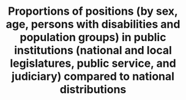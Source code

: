 ---
data_non_statistical: true
goal_meta_link: http://unstats.un.org/sdgs/files/metadata-compilation/Metadata-Goal-16.pdf
graph: null
graph_title: Proportions of positions (by sex, age, persons with disabilities and
  population groups) in public institutions (national and local legislatures, public
  service, and judiciary) compared to national distributions
graph_type: null
has_metadata: true
indicator: 16.7.1
indicator_definition: 'From Goal 16 TST Working Group:This indicator focuses on the
  representativeness aspect of the target, but the presence of diversity also conduces
  to inclusivity and responsiveness of decision-making. The indicator is calculated
  as the number of public service positions held by members of the target group divided
  by the total number of such positions. From OHCHR: Target groups should be identified
  at national level in an inclusive, participatory process, with the direct involvement
  of marginalised and minority groups themselves. The Committee on the Elimination
  of Racial Discrimination (CERD) has made clear that identification as a member of
  a particular ethnic group ''shall, if no justification exists to the contrary, be
  based upon self-identification by the individual concerned.'' This principle also
  applies to other population groups. Target groups may include persons with disabilities,
  ethnic groups, LGBTI persons, indigenous peoples, religious minorities, linguistic
  minorities, youth, older persons, or other groups under-represented in the national
  context. The indicator is calculated as the number of public service positions held
  by members of the target group divided by the total number of such positions.'
indicator_name: Proportions of positions (by sex, age, persons with disabilities and
  population groups) in public institutions (national and local legislatures, public
  service, and judiciary) compared to national distributions
indicator_sort_order: 16-07-01
indicator_variable: null
layout: indicator
permalink: /16-7-1/
published: true
rationale_interpretation: "From Goal 16 TST Working Group:\nIn order that decision-making\
  \ be responsive, inclusive, participatory and representative, it is important to\
  \ ensure diversity in representation at all levels of State institutions (central,\
  \ regional and local). \nArticle 25(c) ICCPR provides that citizens should have\
  \ access, on general terms of equality, to public service in their country. General\
  \ Comment 25 of the Human Rights Committee elaborates that access to public service\
  \ should be based on equal opportunity and general principles of merit, and further\
  \ states that the provision of secured tenure would ensure that persons holding\
  \ public service positions are free from political interference or pressures. \n\
  Article 7(c) of the Convention on the Elimination of All Forms of Discrimination\
  \ against Women (CEDAW) stipulates that States should take all appropriate measures\
  \ to eliminate discrimination against women in the political and public life of\
  \ the country and, in particular, ensure to women, on equal terms with men, the\
  \ right to participate in the formulation of government policy and the implementation\
  \ thereof and to hold public office and perform all public functions at all levels\
  \ of government.\n\n From OHCHR: \nIn order that decision-making be responsive,\
  \ inclusive, participatory and representative, it is important to ensure diversity\
  \ in representation at all levels of State institutions (central, regional and local).\
  \ \nArticle 25(c) ICCPR provides that citizens should have access, on general terms\
  \ of equality, to public service in their country. General Comment 25 of the Human\
  \ Rights Committee elaborates that access to public service should be based on equal\
  \ opportunity and general principles of merit, and further states that the provision\
  \ of secured tenure would ensure that persons holding public service positions are\
  \ free from political interference or pressures. \nArticle 7(c) of the Convention\
  \ on the Elimination of All Forms of Discrimination against Women (CEDAW) stipulates\
  \ that States should take all appropriate measures to eliminate discrimination against\
  \ women in the political and public life of the country and, in particular, ensure\
  \ to women, on equal terms with men, the right to participate in the formulation\
  \ of government policy and the implementation thereof and to hold public office\
  \ and perform all public functions at all levels of government. \nIn cases where\
  \ a group is very under-represented or has experienced historical discrimination,\
  \ temporary special measures including minimum quotas on representation may be introduced\
  \ to redress such discrimination. In some circumstances, such as linguistic minorities,\
  \ ensuring access to public services for the group may require over-representation\
  \ of that group in public service posts."
reporting_status: notstarted
sdg_goal: 16
source_active_1: true
source_notes_1: null
source_title_1: null
target: Ensure responsive, inclusive, participatory and representative decision-making
  at all levels.
target_id: '16.7'
title: Proportions of positions (by sex, age, persons with disabilities and population
  groups) in public institutions (national and local legislatures, public service,
  and judiciary) compared to national distributions
un_custodial_agency: UNDP  (Partnering Agencies:UN Women)
un_designated_tier: '3'
variable_description: null
variable_notes: null
---
